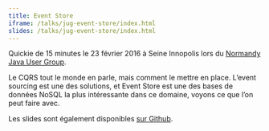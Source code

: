 ```yaml
---
title: Event Store
iframe: /talks/jug-event-store/index.html
slides: /talks/jug-event-store/index.html
---
```


Quickie de 15 minutes le 23 février 2016 à Seine Innopolis lors du [Normandy Java User Group](http://www.normandyjug.org/).

Le CQRS tout le monde en parle, mais comment le mettre en place. L’event sourcing est une des solutions, et Event Store est une des bases de données NoSQL la plus intéressante dans ce domaine, voyons ce que l’on peut faire avec.

Les slides sont également disponibles [sur Github](https://github.com/ThibaudDauce/jug-event-store).

